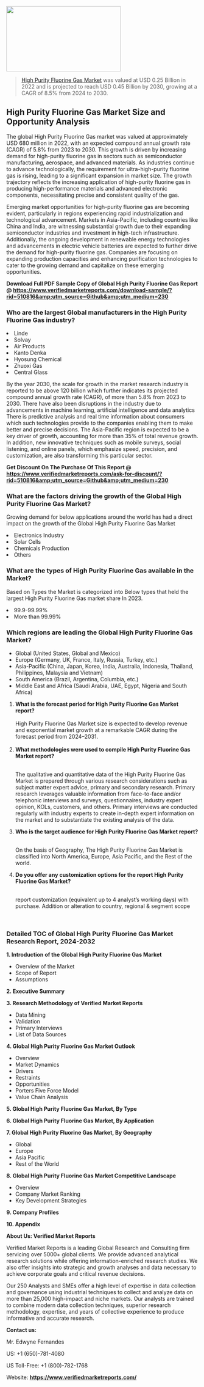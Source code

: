 <img src="https://ffe5etoiles.com/wp-content/uploads/2024/12/MST1-300x171.png" alt="" width="300" height="171" class="alignnone size-medium wp-image-20088" /><blockquote><p><p><a href="https://www.verifiedmarketreports.com/download-sample/?rid=510816&utm_source=Github&utm_medium=230" target="_blank">High Purity Fluorine Gas Market</a> was valued at USD 0.25 Billion in 2022 and is projected to reach USD 0.45 Billion by 2030, growing at a CAGR of 8.5% from 2024 to 2030.</p></blockquote><p><h2>High Purity Fluorine Gas Market Size and Opportunity Analysis</h2><p>The global High Purity Fluorine Gas market was valued at approximately USD 680 million in 2022, with an expected compound annual growth rate (CAGR) of 5.8% from 2023 to 2030. This growth is driven by increasing demand for high-purity fluorine gas in sectors such as semiconductor manufacturing, aerospace, and advanced materials. As industries continue to advance technologically, the requirement for ultra-high-purity fluorine gas is rising, leading to a significant expansion in market size. The growth trajectory reflects the increasing application of high-purity fluorine gas in producing high-performance materials and advanced electronic components, necessitating precise and consistent quality of the gas.</p><p>Emerging market opportunities for high-purity fluorine gas are becoming evident, particularly in regions experiencing rapid industrialization and technological advancement. Markets in Asia-Pacific, including countries like China and India, are witnessing substantial growth due to their expanding semiconductor industries and investment in high-tech infrastructure. Additionally, the ongoing development in renewable energy technologies and advancements in electric vehicle batteries are expected to further drive the demand for high-purity fluorine gas. Companies are focusing on expanding production capacities and enhancing purification technologies to cater to the growing demand and capitalize on these emerging opportunities.</p></p><p class=""><strong>Download Full PDF Sample Copy of Global High Purity Fluorine Gas Report @ <a href="https://www.verifiedmarketreports.com/download-sample/?rid=510816&amp;utm_source=Github&amp;utm_medium=230" target="_blank">https://www.verifiedmarketreports.com/download-sample/?rid=510816&amp;utm_source=Github&amp;utm_medium=230</a></strong></p><h3 id="" class="">Who are the largest Global manufacturers in the High Purity Fluorine Gas industry?</h3><p><li>Linde</li><li> Solvay</li><li> Air Products</li><li> Kanto Denka</li><li> Hyosung Chemical</li><li> Zhuoxi Gas</li><li> Central Glass</li></p><div class=""><div class="" dir="" data-message-author-role="" data-message-id="" data-message-model-slug=""><div class=""><div class=""><div class=""><div class="" dir="" data-message-author-role="" data-message-id="" data-message-model-slug=""><div class=""><div class=""><p>By the year 2030, the scale for growth in the market research industry is reported to be above 120 billion which further indicates its projected compound annual growth rate (CAGR), of more than 5.8% from 2023 to 2030. There have also been disruptions in the industry due to advancements in machine learning, artificial intelligence and data analytics There is predictive analysis and real time information about consumers which such technologies provide to the companies enabling them to make better and precise decisions. The Asia-Pacific region is expected to be a key driver of growth, accounting for more than 35% of total revenue growth. In addition, new innovative techniques such as mobile surveys, social listening, and online panels, which emphasize speed, precision, and customization, are also transforming this particular sector.</p><p><strong>Get Discount On The Purchase Of This Report @&nbsp; <a href="https://www.verifiedmarketreports.com/ask-for-discount/?rid=510816&amp;utm_source=Github&amp;utm_medium=230" target="_blank">https://www.verifiedmarketreports.com/ask-for-discount/?rid=510816&amp;utm_source=Github&amp;utm_medium=230</a></strong></p></div></div></div></div></div></div></div></div><h3 id="" class="">What are the factors driving the growth of the Global High Purity Fluorine Gas Market?</h3><p id="" class="">Growing demand for below applications around the world has had a direct impact on the growth of the Global High Purity Fluorine Gas Market</p><p id="" class=""><li>Electronics Industry</li><li> Solar Cells</li><li> Chemicals Production</li><li> Others</li></p><h3 id="" class="">What are the types of High Purity Fluorine Gas available in the Market?</h3><p id="" class="">Based on Types the Market is categorized into Below types that held the largest High Purity Fluorine Gas market share In 2023.</p><p id="" class=""><li>99.9-99.99%</li><li> More than 99.99%</li></p><h3 id="" class="">Which regions are leading the Global High Purity Fluorine Gas Market?</h3><ul><li>Global (United States, Global and Mexico)</li><li>Europe (Germany, UK, France, Italy, Russia, Turkey, etc.)</li><li>Asia-Pacific (China, Japan, Korea, India, Australia, Indonesia, Thailand, Philippines, Malaysia and Vietnam)</li><li>South America (Brazil, Argentina, Columbia, etc.)</li><li>Middle East and Africa (Saudi Arabia, UAE, Egypt, Nigeria and South Africa)</li></ul><p><ol><li><strong>What is the forecast period for High Purity Fluorine Gas Market report?<br /></strong><br /><span data-sheets-root="1" data-sheets-value="{&quot;1&quot;:2,&quot;2&quot;:&quot;XXXX size is expected to develop revenue and exponential market growth at a remarkable CAGR during the forecast period from 2024&ndash;2030.&quot;}" data-sheets-userformat="{&quot;2&quot;:12674,&quot;4&quot;:{&quot;1&quot;:2,&quot;2&quot;:16776960},&quot;10&quot;:2,&quot;11&quot;:0,&quot;15&quot;:&quot;Arial&quot;,&quot;16&quot;:12}">High Purity Fluorine Gas Market size is expected to develop revenue and exponential market growth at a remarkable CAGR during the forecast period from 2024&ndash;2031.</span><br /><br /></li><li><strong>What methodologies were used to compile High Purity Fluorine Gas Market report?<br /><br /></strong><p>The qualitative and quantitative data of the&nbsp;High Purity Fluorine Gas Market is prepared through various research considerations such as subject matter expert advice, primary and secondary research. Primary research leverages valuable information from face-to-face and/or telephonic interviews and surveys, questionnaires, industry expert opinion, KOLs, customers, and others. Primary interviews are conducted regularly with industry experts to create in-depth expert information on the market and to substantiate the existing analysis of the data.&nbsp;</p></li><li><strong>Who is the target audience for High Purity Fluorine Gas Market report?<br /><br /></strong><p>On the basis of Geography, The&nbsp;High Purity Fluorine Gas Market is classified into North America, Europe, Asia Pacific, and the Rest of the world.</p></li><li><strong>Do you offer any customization options for the report High Purity Fluorine Gas Market?<br /><br /></strong><p>report customization (equivalent up to 4 analyst&rsquo;s working days) with purchase. Addition or alteration to country, regional &amp; segment scope</p><p>&nbsp;</p></li></ol></p><h3 id="" class="">Detailed TOC of Global High Purity Fluorine Gas Market Research Report, 2024-2032</h3><p id="" class=""><strong>1. Introduction of the Global High Purity Fluorine Gas Market</strong></p><ul><li>Overview of the Market</li><li>Scope of Report</li><li>Assumptions</li></ul><p id="" class=""><strong>2. Executive Summary</strong></p><p id="" class=""><strong>3. Research Methodology of&nbsp;Verified Market Reports</strong></p><ul><li>Data Mining</li><li>Validation</li><li>Primary Interviews</li><li>List of Data Sources</li></ul><p id="" class=""><strong>4. Global High Purity Fluorine Gas Market Outlook</strong></p><ul><li>Overview</li><li>Market Dynamics</li><li>Drivers</li><li>Restraints</li><li>Opportunities</li><li>Porters Five Force Model</li><li>Value Chain Analysis</li></ul><p id="" class=""><strong>5. Global High Purity Fluorine Gas Market, By&nbsp;Type</strong></p><p id="" class=""><strong>6. Global High Purity Fluorine Gas Market, By Application</strong></p><p id="" class=""><strong>7. Global High Purity Fluorine Gas Market, By Geography</strong></p><ul><li>Global</li><li>Europe</li><li>Asia Pacific</li><li>Rest of the World</li></ul><p id="" class=""><strong>8. Global High Purity Fluorine Gas Market Competitive Landscape</strong></p><ul><li>Overview</li><li>Company Market Ranking</li><li>Key Development Strategies</li></ul><p id="" class=""><strong>9. Company Profiles</strong></p><p id="" class=""><strong>10. Appendix</strong></p><p id="" class=""><strong>About Us: Verified Market Reports</strong></p><p id="" class="">Verified Market Reports is a leading Global Research and Consulting firm servicing over 5000+ global clients. We provide advanced analytical research solutions while offering information-enriched research studies. We also offer insights into strategic and growth analyses and data necessary to achieve corporate goals and critical revenue decisions.</p><p id="" class="">Our 250 Analysts and SMEs offer a high level of expertise in data collection and governance using industrial techniques to collect and analyze data on more than 25,000 high-impact and niche markets. Our analysts are trained to combine modern data collection techniques, superior research methodology, expertise, and years of collective experience to produce informative and accurate research.</p><p id="" class=""><strong>Contact us:</strong></p><p id="" class="">Mr. Edwyne Fernandes</p><p id="" class="">US: +1 (650)-781-4080</p><p id="" class="">US Toll-Free: +1 (800)-782-1768</p><p id="" class="">Website: <a target="" data-test-app-aware-link=""><strong>https://www.verifiedmarketreports.com/</strong></a></p>

